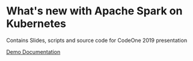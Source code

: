 # What's new with Apache Spark on Kubernetes

Contains Slides, scripts and source code for CodeOne 2019 presentation

[Demo Documentation](docs/DemoSteps.md)
